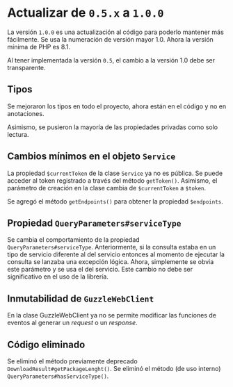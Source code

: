 # Actualizar de `0.5.x` a `1.0.0`

La versión `1.0.0` es una actualización al código para poderlo mantener más fácilmente.
Se usa la numeración de versión mayor 1.0.
Ahora la versión mínima de PHP es 8.1.

Al tener implementada la versión `0.5`, el cambio a la versión 1.0 debe ser transparente.

## Tipos

Se mejoraron los tipos en todo el proyecto, ahora están en el código y no en anotaciones.

Asimismo, se pusieron la mayoría de las propiedades privadas como solo lectura.

## Cambios mínimos en el objeto `Service`

La propiedad `$currentToken` de la clase `Service` ya no es pública.
Se puede acceder al token registrado a través del método `getToken()`.
Asimismo, el parámetro de creación en la clase cambia de `$currentToken` a `$token`.

Se agregó el método `getEndpoints()` para obtener la propiedad `$endpoints`.

## Propiedad `QueryParameters#serviceType`

Se cambia el comportamiento de la propiedad `QueryParameters#serviceType`.
Anteriormente, si la consulta estaba en un tipo de servicio diferente al del servicio entonces
al momento de ejecutar la consulta se lanzaba una excepción lógica.
Ahora, simplemente se obvia este parámetro y se usa el del servicio.
Este cambio no debe ser significativo en el uso de la librería.

## Inmutabilidad de `GuzzleWebClient`

En la clase GuzzleWebClient ya no se permite modificar las funciones de eventos al generar un
*request* o un *response*.

## Código eliminado

Se eliminó el método previamente deprecado `DownloadResult#getPackageLenght()`.
Se eliminó el método (de uso interno) `QueryParameters#hasServiceType()`. 